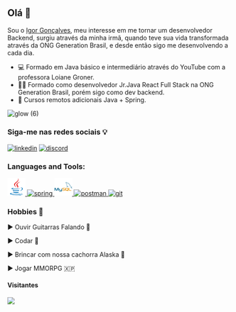 ## Olá 👋

Sou o <a class="badge-base__link LI-simple-link" href="https://www.linkedin.com/in/igu-goncalves/">Igor Gonçalves</a>, meu interesse em me tornar um desenvolvedor Backend, surgiu através da minha irmã, quando teve sua vida transformada através da ONG Generation Brasil, e desde então sigo me desenvolvendo a cada dia.

- 💻 Formado em Java básico e intermediário através do YouTube com a professora Loiane Groner.
- 🤵🏽 Formado como desenvolvedor Jr.Java React Full Stack na ONG Generation Brasil, porém sigo como dev backend.
- 🎯 Cursos remotos adicionais Java + Spring.


![glow (6)](https://github.com/user-attachments/assets/eee74a2d-e0de-4464-8410-72305222b597)

<div>
  <h3 align="left">Siga-me nas redes sociais 💡 </h3>
<p align="left">
  
 <a href="https://www.linkedin.com/in/igu-goncalves/" target="blank"><img align="center" src="https://img.shields.io/badge/LinkedIn-0077B5?style=for-the-badge&logo=linkedin&logoColor=white" alt="linkedin" height="30" width="110" /></a>
<a href="https://discordapp.com/users/1107750012122837022" target="blank"><img align="center" src="https://img.shields.io/badge/Discord-7289DA?style=for-the-badge&logo=discord&logoColor=white" alt="discord" height="30" width="110" /> </a> 
  </div>

  <h3 align="left">Languages and Tools:</h3>
<p align="left"> <a href="https://www.java.com" target="_blank" rel="noreferrer"> <img src="https://raw.githubusercontent.com/devicons/devicon/master/icons/java/java-original.svg" alt="java" width="40" height="40"/> </a> 
</a> <a href="https://spring.io/" target="_blank" rel="noreferrer"> <img src="https://www.vectorlogo.zone/logos/springio/springio-icon.svg" alt="spring" width="40" height="40"/><a href="https://www.mysql.com/" target="_blank" rel="noreferrer"> <img src="https://raw.githubusercontent.com/devicons/devicon/master/icons/mysql/mysql-original-wordmark.svg" alt="mysql" width="40" height="40"/> <a href="https://postman.com" target="_blank" rel="noreferrer"> <img src="https://www.vectorlogo.zone/logos/getpostman/getpostman-icon.svg" alt="postman" width="40" height="40"/> </a> <a href="https://git-scm.com/" target="_blank" rel="noreferrer"> <img src="https://www.vectorlogo.zone/logos/git-scm/git-scm-icon.svg" alt="git" width="40" height="40"/> </a>  

<h3>Hobbies 🎉</h3>
<p>
► Ouvir Guitarras Falando 🎸</p>
<p>
► Codar 🎯</p>
<p>
► Brincar com nossa cachorra Alaska 🐶 </p>
<p>
► Jogar MMORPG 🇽🇵 </p>
<p>

<div>  
  <h4 align="left"> Visitantes </h4>
  <img align="left" src="https://profile-counter.glitch.me/IgorTecnologia/count.svg">
   </div>
